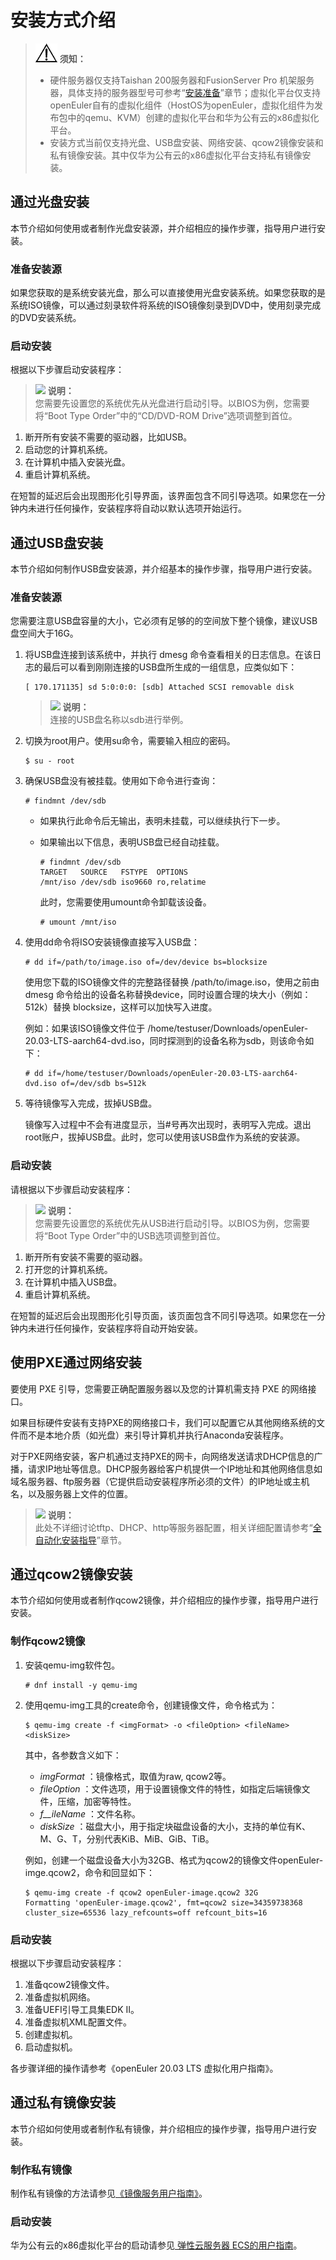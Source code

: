 # 安装方式介绍<a name="ZH-CN_TOPIC_0229291193"></a>

>![](public_sys-resources/icon-notice.gif) **须知：**   
>-   硬件服务器仅支持Taishan 200服务器和FusionServer Pro 机架服务器，具体支持的服务器型号可参考“[安装准备](安装准备.html)”章节；虚拟化平台仅支持openEuler自有的虚拟化组件（HostOS为openEuler，虚拟化组件为发布包中的qemu、KVM）创建的虚拟化平台和华为公有云的x86虚拟化平台。  
>-   安装方式当前仅支持光盘、USB盘安装、网络安装、qcow2镜像安装和私有镜像安装。其中仅华为公有云的x86虚拟化平台支持私有镜像安装。  

## 通过光盘安装<a name="ZH-CN_TOPIC_0229291241"></a>

本节介绍如何使用或者制作光盘安装源，并介绍相应的操作步骤，指导用户进行安装。

### 准备安装源<a name="zh-cn_topic_0022605796_zh-cn_topic_0016259799_section66369966101113"></a>

如果您获取的是系统安装光盘，那么可以直接使用光盘安装系统。如果您获取的是系统ISO镜像，可以通过刻录软件将系统的ISO镜像刻录到DVD中，使用刻录完成的DVD安装系统。

### 启动安装<a name="zh-cn_topic_0022605796_zh-cn_topic_0016259799_section47344128153516"></a>

根据以下步骤启动安装程序：

>![](C:/Users/Administrator/Downloads/Hugo/openeuler-website-master/website/content/zh/docs/20.03_LTS/docs/Installation/public_sys-resources/icon-note.gif) **说明：**   
>您需要先设置您的系统优先从光盘进行启动引导。以BIOS为例，您需要将“Boot Type Order”中的“CD/DVD-ROM Drive”选项调整到首位。  

1.  断开所有安装不需要的驱动器，比如USB。
2.  启动您的计算机系统。
3.  在计算机中插入安装光盘。
4.  重启计算机系统。

在短暂的延迟后会出现图形化引导界面，该界面包含不同引导选项。如果您在一分钟内未进行任何操作，安装程序将自动以默认选项开始运行。

## 通过USB盘安装<a name="ZH-CN_TOPIC_0229291281"></a>

本节介绍如何制作USB盘安装源，并介绍基本的操作步骤，指导用户进行安装。

### 准备安装源<a name="zh-cn_topic_0022605797_zh-cn_topic_0018374843_section16523819201222"></a>

您需要注意USB盘容量的大小，它必须有足够的的空间放下整个镜像，建议USB盘空间大于16G。

1. 将USB盘连接到该系统中，并执行 dmesg 命令查看相关的日志信息。在该日志的最后可以看到刚刚连接的USB盘所生成的一组信息，应类似如下：

   ```
   [ 170.171135] sd 5:0:0:0: [sdb] Attached SCSI removable disk
   ```

   >![](C:/Users/Administrator/Downloads/Hugo/openeuler-website-master/website/content/zh/docs/20.03_LTS/docs/Installation/public_sys-resources/icon-note.gif) **说明：**   
   >连接的USB盘名称以sdb进行举例。  

2. 切换为root用户。使用su命令，需要输入相应的密码。

   ```
   $ su - root
   ```

3. 确保USB盘没有被挂载。使用如下命令进行查询：

   ```
   # findmnt /dev/sdb
   ```

   - 如果执行此命令后无输出，表明未挂载，可以继续执行下一步。

   - 如果输出以下信息，表明USB盘已经自动挂载。

     ```
     # findmnt /dev/sdb
     TARGET   SOURCE   FSTYPE  OPTIONS
     /mnt/iso /dev/sdb iso9660 ro,relatime
     ```

     此时，您需要使用umount命令卸载该设备。

     ```
     # umount /mnt/iso
     ```

4. 使用dd命令将ISO安装镜像直接写入USB盘：

   ```
   # dd if=/path/to/image.iso of=/dev/device bs=blocksize
   ```

   使用您下载的ISO镜像文件的完整路径替换 /path/to/image.iso，使用之前由 dmesg 命令给出的设备名称替换device，同时设置合理的块大小（例如：512k）替换 blocksize，这样可以加快写入进度。

   例如：如果该ISO镜像文件位于 /home/testuser/Downloads/openEuler-20.03-LTS-aarch64-dvd.iso，同时探测到的设备名称为sdb，则该命令如下：

   ```
   # dd if=/home/testuser/Downloads/openEuler-20.03-LTS-aarch64-dvd.iso of=/dev/sdb bs=512k
   ```

5. 等待镜像写入完成，拔掉USB盘。

   镜像写入过程中不会有进度显示，当\#号再次出现时，表明写入完成。退出root账户，拔掉USB盘。此时，您可以使用该USB盘作为系统的安装源。


### 启动安装<a name="zh-cn_topic_0022605797_zh-cn_topic_0018374843_section61839653201222"></a>

请根据以下步骤启动安装程序：

>![](C:/Users/Administrator/Downloads/Hugo/openeuler-website-master/website/content/zh/docs/20.03_LTS/docs/Installation/public_sys-resources/icon-note.gif) **说明：**   
>您需要先设置您的系统优先从USB进行启动引导。以BIOS为例，您需要将“Boot Type Order”中的USB选项调整到首位。  

1.  断开所有安装不需要的驱动器。
2.  打开您的计算机系统。
3.  在计算机中插入USB盘。
4.  重启计算机系统。

在短暂的延迟后会出现图形化引导页面，该页面包含不同引导选项。如果您在一分钟内未进行任何操作，安装程序将自动开始安装。

## 使用PXE通过网络安装<a name="ZH-CN_TOPIC_0229291253"></a>

要使用 PXE 引导，您需要正确配置服务器以及您的计算机需支持 PXE 的网络接口。

如果目标硬件安装有支持PXE的网络接口卡，我们可以配置它从其他网络系统的文件而不是本地介质（如光盘）来引导计算机并执行Anaconda安装程序。

对于PXE网络安装，客户机通过支持PXE的网卡，向网络发送请求DHCP信息的广播，请求IP地址等信息。DHCP服务器给客户机提供一个IP地址和其他网络信息如域名服务器、ftp服务器（它提供启动安装程序所必须的文件）的IP地址或主机名，以及服务器上文件的位置。

>![](C:/Users/Administrator/Downloads/Hugo/openeuler-website-master/website/content/zh/docs/20.03_LTS/docs/Installation/public_sys-resources/icon-note.gif) **说明：**   
>此处不详细讨论tftp、DHCP、http等服务器配置，相关详细配置请参考“[全自动化安装指导](全自动化安装指导.html)”章节。  

## 通过qcow2镜像安装<a name="ZH-CN_TOPIC_0229424318"></a>

本节介绍如何使用或者制作qcow2镜像，并介绍相应的操作步骤，指导用户进行安装。

### 制作qcow2镜像<a name="zh-cn_topic_0022605796_zh-cn_topic_0016259799_section66369966101113"></a>

1. 安装qemu-img软件包。

   ```
   # dnf install -y qemu-img
   ```

2. 使用qemu-img工具的create命令，创建镜像文件，命令格式为：

   ```
   $ qemu-img create -f <imgFormat> -o <fileOption> <fileName> <diskSize>
   ```

   其中，各参数含义如下：

   -   _imgFormat_  ：镜像格式，取值为raw, qcow2等。
   -   _fileOption_  ：文件选项，用于设置镜像文件的特性，如指定后端镜像文件，压缩，加密等特性。
   -   _f__ileName_  ：文件名称。
   -   _diskSize_  ：磁盘大小，用于指定块磁盘设备的大小，支持的单位有K、M、G、T，分别代表KiB、MiB、GiB、TiB。

   例如，创建一个磁盘设备大小为32GB、格式为qcow2的镜像文件openEuler-imge.qcow2，命令和回显如下：

   ```
   $ qemu-img create -f qcow2 openEuler-image.qcow2 32G
   Formatting 'openEuler-image.qcow2', fmt=qcow2 size=34359738368 cluster_size=65536 lazy_refcounts=off refcount_bits=16
   ```


### 启动安装<a name="zh-cn_topic_0022605796_zh-cn_topic_0016259799_section47344128153516"></a>

根据以下步骤启动安装程序：

1.  准备qcow2镜像文件。
2.  准备虚拟机网络。
3.  准备UEFI引导工具集EDK II。
4.  准备虚拟机XML配置文件。
5.  创建虚拟机。
6.  启动虚拟机。

各步骤详细的操作请参考《openEuler 20.03 LTS 虚拟化用户指南》。

## 通过私有镜像安装<a name="ZH-CN_TOPIC_0229424319"></a>

本节介绍如何使用或者制作私有镜像，并介绍相应的操作步骤，指导用户进行安装。

### 制作私有镜像<a name="zh-cn_topic_0022605796_zh-cn_topic_0016259799_section66369966101113"></a>

制作私有镜像的方法请参见[《镜像服务用户指南》](https://support.huaweicloud.com/usermanual-ims/zh-cn_topic_0013901628.html)。

### 启动安装<a name="zh-cn_topic_0022605796_zh-cn_topic_0016259799_section47344128153516"></a>

华为公有云的x86虚拟化平台的启动请参见[ 弹性云服务器 ECS的用户指南](https://support.huaweicloud.com/wtsnew-ecs/index.html)。













